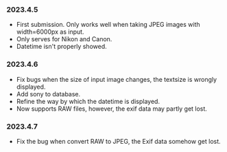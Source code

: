 ### 2023.4.5
- First submission. Only works well when taking JPEG images with width=6000px as input.
- Only serves for Nikon and Canon.
- Datetime isn't properly showed.

### 2023.4.6
- Fix bugs when the size of input image changes, the textsize is wrongly displayed.
- Add sony to database.
- Refine the way by which the datetime is displayed.
- Now supports RAW files, however, the exif data may partly get lost.

### 2023.4.7
- Fix the bug when convert RAW to JPEG, the Exif data somehow get lost.